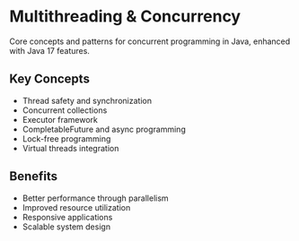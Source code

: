 # Multithreading & Concurrency

Core concepts and patterns for concurrent programming in Java, enhanced with Java 17 features.

## Key Concepts
- Thread safety and synchronization
- Concurrent collections
- Executor framework
- CompletableFuture and async programming
- Lock-free programming
- Virtual threads integration

## Benefits
- Better performance through parallelism
- Improved resource utilization
- Responsive applications
- Scalable system design